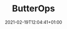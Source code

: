 ---
title: "ButterOps"
description: "We're a group of developers, creating world class open-sourced products and helping fellow devs, to grow their side projects into sustainable startups."
lead: "We're a group of developers, creating world class open-sourced products and helping fellow devs, to grow their side projects into sustainable startups."
date: 2021-02-19T12:04:41+01:00
lastmod: 2021-02-19T12:04:41+01:00
draft: false
images: ["butterops.png"]
link: "https://www.butterops.dev"
menu:
  showcase:
    parent: "browse"
weight: 050
toc: false
---